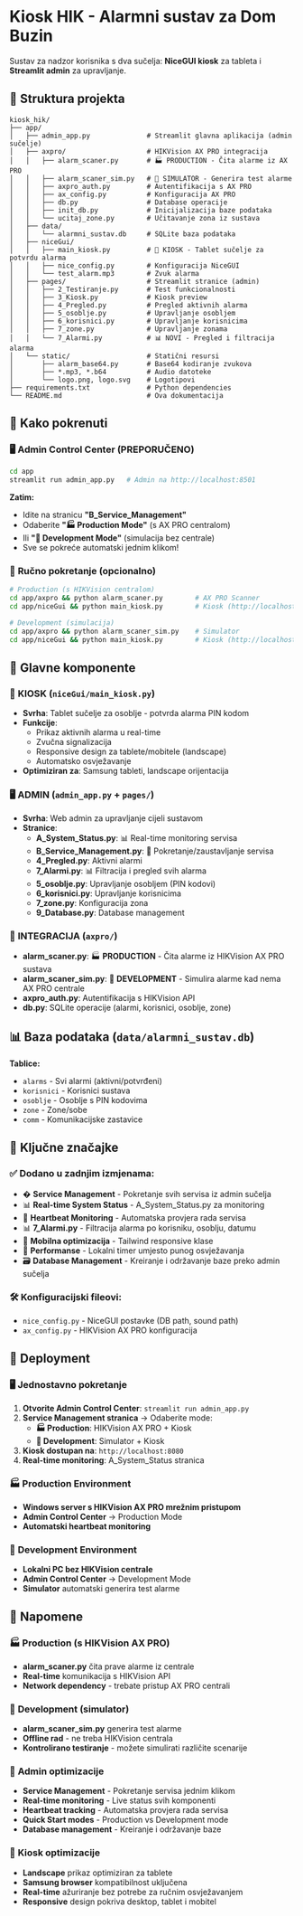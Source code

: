 # Kiosk HIK - Alarmni sustav za Dom Buzin

Sustav za nadzor korisnika s dva sučelja: **NiceGUI kiosk** za tableta i **Streamlit admin** za upravljanje.

## 📁 Struktura projekta

```
kiosk_hik/
├── app/
│   ├── admin_app.py              # Streamlit glavna aplikacija (admin sučelje)
│   ├── axpro/                    # HIKVision AX PRO integracija
│   │   ├── alarm_scaner.py       # 🏭 PRODUCTION - Čita alarme iz AX PRO
│   │   ├── alarm_scaner_sim.py   # 🧪 SIMULATOR - Generira test alarme
│   │   ├── axpro_auth.py         # Autentifikacija s AX PRO
│   │   ├── ax_config.py          # Konfiguracija AX PRO
│   │   ├── db.py                 # Database operacije
│   │   ├── init_db.py            # Inicijalizacija baze podataka
│   │   └── ucitaj_zone.py        # Učitavanje zona iz sustava
│   ├── data/
│   │   └── alarmni_sustav.db     # SQLite baza podataka
│   ├── niceGui/
│   │   ├── main_kiosk.py         # 🔔 KIOSK - Tablet sučelje za potvrdu alarma
│   │   ├── nice_config.py        # Konfiguracija NiceGUI
│   │   └── test_alarm.mp3        # Zvuk alarma
│   ├── pages/                    # Streamlit stranice (admin)
│   │   ├── 2_Testiranje.py       # Test funkcionalnosti
│   │   ├── 3_Kiosk.py            # Kiosk preview
│   │   ├── 4_Pregled.py          # Pregled aktivnih alarma
│   │   ├── 5_osoblje.py          # Upravljanje osobljem
│   │   ├── 6_korisnici.py        # Upravljanje korisnicima
│   │   ├── 7_zone.py             # Upravljanje zonama
│   │   └── 7_Alarmi.py           # 📊 NOVI - Pregled i filtracija alarma
│   └── static/                   # Statični resursi
│       ├── alarm_base64.py       # Base64 kodiranje zvukova
│       ├── *.mp3, *.b64          # Audio datoteke
│       └── logo.png, logo.svg    # Logotipovi
├── requirements.txt              # Python dependencies
└── README.md                     # Ova dokumentacija
```

## 🚀 Kako pokrenuti

### 🖥️ **Admin Control Center** (PREPORUČENO)
```bash
cd app
streamlit run admin_app.py   # Admin na http://localhost:8501
```
**Zatim:**
- Idite na stranicu **"B_Service_Management"**
- Odaberite **"🏭 Production Mode"** (s AX PRO centralom)
- Ili **"🧪 Development Mode"** (simulacija bez centrale)
- Sve se pokreće automatski jednim klikom!

### 🔧 **Ručno pokretanje** (opcionalno)
```bash
# Production (s HIKVision centralom)
cd app/axpro && python alarm_scaner.py        # AX PRO Scanner
cd app/niceGui && python main_kiosk.py        # Kiosk (http://localhost:8080)

# Development (simulacija)  
cd app/axpro && python alarm_scaner_sim.py    # Simulator
cd app/niceGui && python main_kiosk.py        # Kiosk (http://localhost:8080)
```

## 🔧 Glavne komponente

### 📱 **KIOSK** (`niceGui/main_kiosk.py`)
- **Svrha**: Tablet sučelje za osoblje - potvrda alarma PIN kodom
- **Funkcije**:
  - Prikaz aktivnih alarma u real-time
  - Zvučna signalizacija
  - Responsive design za tablete/mobitele (landscape)
  - Automatsko osvježavanje
- **Optimiziran za**: Samsung tableti, landscape orijentacija

### 🖥️ **ADMIN** (`admin_app.py` + `pages/`)
- **Svrha**: Web admin za upravljanje cijeli sustavom
- **Stranice**:
  - **A_System_Status.py**: 📊 Real-time monitoring servisa
  - **B_Service_Management.py**: 🚀 Pokretanje/zaustavljanje servisa  
  - **4_Pregled.py**: Aktivni alarmi
  - **7_Alarmi.py**: 📊 Filtracija i pregled svih alarma
  - **5_osoblje.py**: Upravljanje osobljem (PIN kodovi)
  - **6_korisnici.py**: Upravljanje korisnicima
  - **7_zone.py**: Konfiguracija zona
  - **9_Database.py**: Database management

### 🔌 **INTEGRACIJA** (`axpro/`)
- **alarm_scaner.py**: 🏭 **PRODUCTION** - Čita alarme iz HIKVision AX PRO sustava
- **alarm_scaner_sim.py**: 🧪 **DEVELOPMENT** - Simulira alarme kad nema AX PRO centrale
- **axpro_auth.py**: Autentifikacija s HIKVision API
- **db.py**: SQLite operacije (alarmi, korisnici, osoblje, zone)

## 📊 Baza podataka (`data/alarmni_sustav.db`)

**Tablice:**
- `alarms` - Svi alarmi (aktivni/potvrđeni)
- `korisnici` - Korisnici sustava
- `osoblje` - Osoblje s PIN kodovima
- `zone` - Zone/sobe
- `comm` - Komunikacijske zastavice

## 🎯 Ključne značajke

### ✅ **Dodano u zadnjim izmjenama:**
- � **Service Management** - Pokretanje svih servisa iz admin sučelja
- 📊 **Real-time System Status** - A_System_Status.py za monitoring
- 💓 **Heartbeat Monitoring** - Automatska provjera rada servisa
- 📊 **7_Alarmi.py** - Filtracija alarma po korisniku, osoblju, datumu
- 📱 **Mobilna optimizacija** - Tailwind responsive klase
- 🔄 **Performanse** - Lokalni timer umjesto punog osvježavanja
- 🗃️ **Database Management** - Kreiranje i održavanje baze preko admin sučelja

### 🛠️ **Konfiguracijski fileovi:**
- `nice_config.py` - NiceGUI postavke (DB path, sound path)
- `ax_config.py` - HIKVision AX PRO konfiguracija

## 🔧 Deployment

### 🖥️ **Jednostavno pokretanje**
1. **Otvorite Admin Control Center**: `streamlit run admin_app.py`
2. **Service Management stranica** → Odaberite mode:
   - **🏭 Production**: HIKVision AX PRO + Kiosk
   - **🧪 Development**: Simulator + Kiosk  
3. **Kiosk dostupan na**: `http://localhost:8080`
4. **Real-time monitoring**: A_System_Status stranica

### 🏭 **Production Environment**  
- **Windows server s HIKVision AX PRO mrežnim pristupom**
- **Admin Control Center** → Production Mode
- **Automatski heartbeat monitoring**

### 🧪 **Development Environment**
- **Lokalni PC bez HIKVision centrale**  
- **Admin Control Center** → Development Mode
- **Simulator** automatski generira test alarme

## 📝 Napomene

### 🏭 **Production (s HIKVision AX PRO)**
- **alarm_scaner.py** čita prave alarme iz centrale
- **Real-time** komunikacija s HIKVision API
- **Network dependency** - trebate pristup AX PRO centrali

### 🧪 **Development (simulator)**
- **alarm_scaner_sim.py** generira test alarme
- **Offline rad** - ne treba HIKVision centrala
- **Kontrolirano testiranje** - možete simulirati različite scenarije

### 📱 **Admin optimizacije**
- **Service Management** - Pokretanje servisa jednim klikom
- **Real-time monitoring** - Live status svih komponenti  
- **Heartbeat tracking** - Automatska provjera rada servisa
- **Quick Start modes** - Production vs Development mode
- **Database management** - Kreiranje i održavanje baze

### 📱 **Kiosk optimizacije**
- **Landscape** prikaz optimiziran za tablete
- **Samsung browser** kompatibilnost uključena
- **Real-time** ažuriranje bez potrebe za ručnim osvježavanjem
- **Responsive** design pokriva desktop, tablet i mobitel